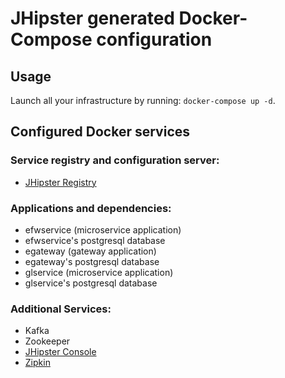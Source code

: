 # JHipster generated Docker-Compose configuration

## Usage

Launch all your infrastructure by running: `docker-compose up -d`.

## Configured Docker services

### Service registry and configuration server:

- [JHipster Registry](http://localhost:8761)

### Applications and dependencies:

- efwservice (microservice application)
- efwservice's postgresql database
- egateway (gateway application)
- egateway's postgresql database
- glservice (microservice application)
- glservice's postgresql database

### Additional Services:

- Kafka
- Zookeeper
- [JHipster Console](http://localhost:5601)
- [Zipkin](http://localhost:9411)
